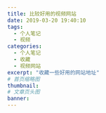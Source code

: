 ```yaml
---
title: 比较好用的视频网站
date: 2019-03-20 19:40:10
tags:
  - 个人笔记
  - 视频
categories:
  - 个人笔记
  - 收藏
  - 视频网站
excerpt: "收藏一些好用的网站地址"
# 首页缩略图
thumbnail:
# 文章页头图
banner:
---
```

